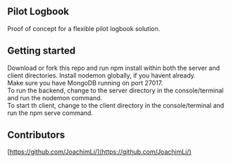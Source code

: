 ## Pilot Logbook
Proof of concept for a flexible pilot logbook solution.

## Getting started
Download or fork this repo and run npm install within both the server and client directories.
Install nodemon globally, if you havent already.<br>
Make sure you have MongoDB running on port 27017.<br>
To run the backend, change to the server directory in the console/terminal and run the nodemon command.<br>
To start th client, change to the client directory in the console/terminal and run the npm serve command.

## Contributors
[https://github.com/JoachimLi/](https://github.com/JoachimLi/)